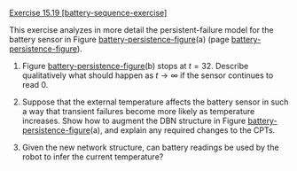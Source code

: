 [Exercise 15.19 \[battery-sequence-exercise\]](15-19/)

This exercise analyzes in more detail the
persistent-failure model for the battery sensor in
Figure [battery-persistence-figure](#/)(a)
(page [battery-persistence-figure](#/)).

1.  Figure [battery-persistence-figure](#/)(b) stops at
    $t=32$. Describe qualitatively what should happen as
    $t\to\infty$ if the sensor continues to read 0.

2.  Suppose that the external temperature affects the battery sensor in
    such a way that transient failures become more likely as
    temperature increases. Show how to augment the DBN structure in
    Figure [battery-persistence-figure](#/)(a), and explain
    any required changes to the CPTs.

3.  Given the new network structure, can battery readings be used by the
    robot to infer the current temperature?


